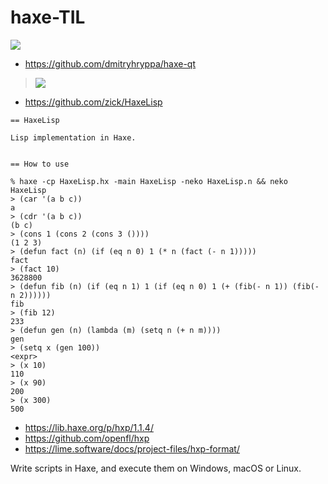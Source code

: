 # haxe-TIL

![](https://1drv.ms/u/s!AsCzzVq4f4K52XooHG-wHQb0gtM5)

* https://github.com/dmitryhryppa/haxe-qt

> ![](https://camo.githubusercontent.com/c466bcf0969913ef5487422d93ca4427b4c451ce/68747470733a2f2f692e696d6775722e636f6d2f54716e34324c422e706e67)

* https://github.com/zick/HaxeLisp

```
== HaxeLisp

Lisp implementation in Haxe.


== How to use

% haxe -cp HaxeLisp.hx -main HaxeLisp -neko HaxeLisp.n && neko HaxeLisp
> (car '(a b c))
a
> (cdr '(a b c))
(b c)
> (cons 1 (cons 2 (cons 3 ())))
(1 2 3)
> (defun fact (n) (if (eq n 0) 1 (* n (fact (- n 1)))))
fact
> (fact 10)
3628800
> (defun fib (n) (if (eq n 1) 1 (if (eq n 0) 1 (+ (fib(- n 1)) (fib(- n 2))))))
fib
> (fib 12)
233
> (defun gen (n) (lambda (m) (setq n (+ n m))))
gen
> (setq x (gen 100))
<expr>
> (x 10)
110
> (x 90)
200
> (x 300)
500
```

* https://lib.haxe.org/p/hxp/1.1.4/
* https://github.com/openfl/hxp
* https://lime.software/docs/project-files/hxp-format/

Write scripts in Haxe, and execute them on Windows, macOS or Linux.

